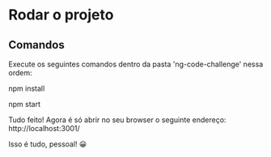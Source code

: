# Rodar o projeto

## Comandos

Execute os seguintes comandos dentro da pasta 'ng-code-challenge' nessa ordem:

npm install

npm start

Tudo feito! Agora é só abrir no seu browser o seguinte endereço: http://localhost:3001/

Isso é tudo, pessoal! :grinning: